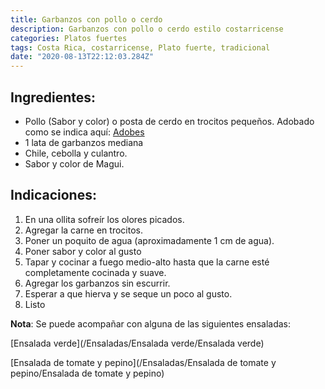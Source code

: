 ```yaml
---
title: Garbanzos con pollo o cerdo
description: Garbanzos con pollo o cerdo estilo costarricense
categories: Platos fuertes
tags: Costa Rica, costarricense, Plato fuerte, tradicional
date: "2020-08-13T22:12:03.284Z"
---
```


## Ingredientes:

- Pollo (Sabor y color) o posta de cerdo en trocitos pequeños. Adobado como se indica aquí: [Adobes ](/Adobes/Adobes/)
- 1 lata de garbanzos mediana
- Chile, cebolla y culantro.
- Sabor y color de Magui.

## Indicaciones:

1. En una ollita sofreír los olores picados.
2. Agregar la carne en trocitos.
3. Poner un poquito de agua (aproximadamente 1 cm de agua).
4. Poner sabor y color al gusto
5. Tapar y cocinar a fuego medio-alto hasta que la carne esté completamente cocinada y suave.
6. Agregar los garbanzos sin escurrir.
7. Esperar a que hierva y se seque un poco al gusto.
8. Listo

**Nota**: Se puede acompañar con alguna de las siguientes ensaladas:

[Ensalada verde](/Ensaladas/Ensalada verde/Ensalada verde)

[Ensalada de tomate y pepino](/Ensaladas/Ensalada de tomate y pepino/Ensalada de tomate y pepino)